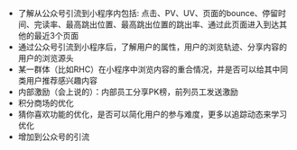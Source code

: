 - 了解从公众号引流到小程序内包括: 点击、PV、UV、页面的bounce、停留时间、完读率、最高跳出位置、最高跳出位置的跳出率、通过此页面进入到达其他的最近3个页面
- 通过公众号引流到小程序后，了解用户的属性，用户的浏览轨迹、分享内容的用户的浏览源头
- 某一群体（比如RHC）在小程序中浏览内容的重合情况，并是否可以给其中同类用户推荐感兴趣内容
- 内部激励（会上说的）：内部员工分享PK榜，前列员工发送激励
- 积分商场的优化
- 猜你喜欢功能的优化，是否可以简化用户的参与难度，更多以追踪动态来学习优化
- 增加到公众号的引流